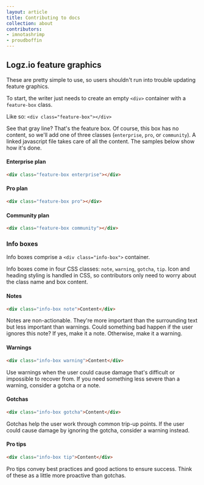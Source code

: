 ```yaml
---
layout: article
title: Contributing to docs
collection: about
contributors:
- imnotashrimp
- proudboffin
---
```


## Logz.io feature graphics
These are pretty simple to use, so users shouldn't run into trouble updating feature graphics.

To start, the writer just needs to create an empty `<div>` container with a `feature-box` class.

Like so: `<div class="feature-box"></div>`

<div class="feature-box"></div>


See that gray line? That's the feature box. Of course, this box has no content, so we'll add one of three classes (`enterprise`, `pro`, or `community`). A linked javascript file takes care of all the content. The samples below show how it's done.

#### Enterprise plan

```html
<div class="feature-box enterprise"></div>
```
<p> </p>
<div class="feature-box enterprise"></div>

#### Pro plan

```html
<div class="feature-box pro"></div>
```
<p> </p>
<div class="feature-box pro"></div>

#### Community plan

```html
<div class="feature-box community"></div>
```
<p> </p>
<div class="feature-box community"></div>

### Info boxes

Info boxes comprise a `<div class="info-box">` container.

Info boxes come in four CSS classes: `note`, `warning`, `gotcha`, `tip`. Icon and heading styling is handled in CSS, so contributors only need to worry about the class name and box content.


#### Notes

```html
<div class="info-box note">Content</div>
```
<p> </p>
<div class="info-box note">Notes are non-actionable. They're more important than the surrounding text but less important than warnings. Could something bad happen if the user ignores this note? If yes, make it a note. Otherwise, make it a warning.</div>

#### Warnings
```html
<div class="info-box warning">Content</div>
```
<p> </p>
<div class="info-box warning">Use warnings when the user could cause damage that's difficult or impossible to recover from. If you need something less severe than a warning, consider a gotcha or a note.</div>

#### Gotchas
````html
<div class="info-box gotcha">Content</div>
````
<p> </p>
<div class="info-box gotcha">Gotchas help the user work through common trip-up points. If the user could cause damage by ignoring the gotcha, consider a warning instead.</div>

#### Pro tips
````html
<div class="info-box tip">Content</div>
````
<p> </p>
<div class="info-box tip">Pro tips convey best practices and good actions to ensure success. Think of these as a little more proactive than gotchas.</div>
